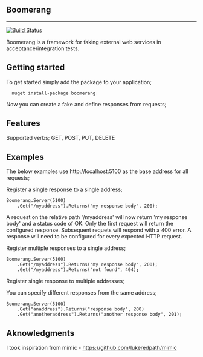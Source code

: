 Boomerang
---------
---------
[![Build Status](http://teamcity.codebetter.com/app/rest/builds/buildType:%28id:bt1142%29/statusIcon)](http://teamcity.codebetter.com/viewType.html?buildTypeId=bt1142&guest=1)

Boomerang is a framework for faking external web services in acceptance/integration tests.  

Getting started
---------------
To get started simply add the package to your application;

      nuget install-package boomerang

Now you can create a fake and define responses from requests;

Features
--------
Supported verbs; GET, POST, PUT, DELETE

Examples
--------
The below examples use http://localhost:5100 as the base address for all requests;

Register a single response to a single address;

    Boomerang.Server(5100)
		.Get("/myaddress").Returns("my response body", 200);

A request on the relative path '/myaddress' will now return 'my response body' and a status code of OK.  Only the first request will return the configured response. Subsequent requets will respond with a 400 error.  A response will need to be configured for every expected HTTP request.

Register multiple responses to a single address;

    Boomerang.Server(5100)
		.Get("/myaddress").Returns("my response body", 200);
		.Get("/myaddress").Returns("not found", 404);

Register single response to multiple addresses;

You can specify different responses from the same address;

    Boomerang.Server(5100)
		.Get("anaddress").Returns("response body", 200)
		.Get("anotheraddress").Returns("another response body", 201);

Aknowledgments
--------------
I took inspiration from mimic - https://github.com/lukeredpath/mimic

